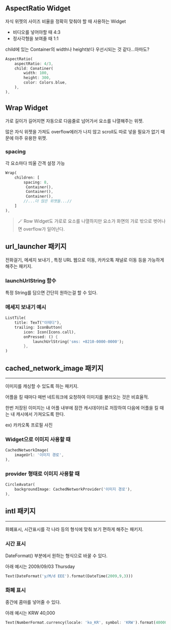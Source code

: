 ## AspectRatio Widget

자식 위젯의 사이즈 비율을 정확히 맞춰야 할 때 사용하는 Widget

- 비디오를 넣어야할 때 4:3
- 정사각형을 보여줄 때 1:1

child에 있는 Container의 width나 height보다 우선시되는 것 같다…아마도?

```dart
AspectRatio(
	aspectRatio: 4/3,
	child: Conatiner(
		width: 100,
		height: 300,
		color: Colors.blue,
	),
),
```

## Wrap Widget

가로 길이가 길어지면 자동으로 다음줄로 넘어가서 요소를 나열해주는 위젯.

많은 자식 위젯을 가져도 overflow에러가 나지 않고 scroll도 따로 넣을 필요가 없기 때문에 아주 유용한 위젯.

### spacing

각 요소마다 띄울 간격 설정 가능

```dart
Wrap(
	children: [
		spacing: 8,
		 Container(),
		 Container(),
		 Container(),
		//...더 많은 위젯들...//
	]
),
```

> 🪄 Row Widget도 가로로 요소를 나열하지만 요소가 화면의 가로 밖으로 벗어나면 overflow가 일어난다.

## url_launcher 패키지

전화걸기, 메세지 보내기 , 특정 URL 웹으로 이동, 카카오톡 채널로 이동 등을 가능하게 해주는 패키지.

### launchUrlString 함수

특정 String를 담으면 간단히 원하는걸 할 수 있다.

### 메세지 보내기 예시

```dart
ListTile(
	title: TexT("이테디"),
	trailing: IconButton(
		icon: Icon(Icons.call),
		onPressed: () {
			launchUrlString('sms: +8210-0000-0000');
		},
)
```

## cached_network_image 패키지

---

이미지를 캐싱할 수 있도록 하는 패키지.

어플을 킬 때마다 매번 네트워크에 요청하여 이미지를 불러오는 것은 비효율적.

한번 저장된 이미지는 내 어플 내부에 잠깐 캐시데이터로 저장하여 다음에 어플을 킬 때는 내 캐시에서 가져오도록 한다.

ex) 카카오톡 프로필 사진

### Widget으로 이미지 사용할 때

```dart
CachedNetworkImage(
	imageUrl: '이미지 경로',
),
```

### provider 형태로 이미지 사용할 때

```dart
CircleAvatar(
	backgroundImage: CachedNetworkProvider('이미지 경로'),
),
```

## intl 패키지

---

화폐표시, 시간표시를 각 나라 등의 형식에 맞춰 보기 편하게 해주는 패키지.

### 시간 표시

DateFormat() 부분에서 원하는 형식으로 바꿀 수 있다.

아래 예시는 2009/09/03 Thursday

```dart
Text(DateFormat('y/M/d EEE').format(DateTime(2009,9,3)))
```

### 화폐 표시

중간에 콤마를 넣어줄 수 있다.

아래 예시는 KRW 40,000

```dart
Text(NumberFormat.currency(locale: 'ko_KR', symbol: 'KRW').format(40000))
```

